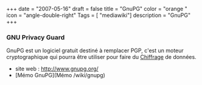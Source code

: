 +++
date = "2007-05-16"
draft = false
title = "GnuPG"
color = "orange "
icon = "angle-double-right"
Tags = [ "mediawiki"]
description = "GnuPG"
+++

### GNU Privacy Guard

GnuPG est un logiciel gratuit destiné à remplacer PGP, c'est un moteur
cryptographique qui pourra être utiliser pour faire du
[Chiffrage](/wiki/chiffrage) de données.

-   site web : <http://www.gnupg.org/>
-   [Mémo GnuPG](Mémo /wiki/gnupg)


